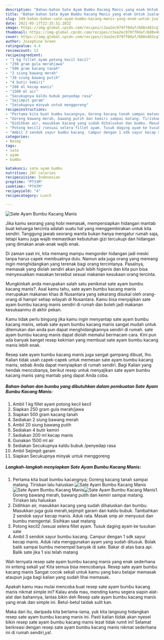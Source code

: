 ```yaml
---
description: "Bahan-bahan Sate Ayam Bumbu Kacang Manis yang enak Untuk Jualan"
title: "Bahan-bahan Sate Ayam Bumbu Kacang Manis yang enak Untuk Jualan"
slug: 349-bahan-bahan-sate-ayam-bumbu-kacang-manis-yang-enak-untuk-jualan
date: 2021-05-17T22:35:51.282Z
image: https://img-global.cpcdn.com/recipes/c3aa2ec979ff0daf/680x482cq70/sate-ayam-bumbu-kacang-manis-foto-resep-utama.jpg
thumbnail: https://img-global.cpcdn.com/recipes/c3aa2ec979ff0daf/680x482cq70/sate-ayam-bumbu-kacang-manis-foto-resep-utama.jpg
cover: https://img-global.cpcdn.com/recipes/c3aa2ec979ff0daf/680x482cq70/sate-ayam-bumbu-kacang-manis-foto-resep-utama.jpg
author: Josephine Green
ratingvalue: 4.4
reviewcount: 13
recipeingredient:
- "1 kg fillet ayam potong kecil kecil"
- "250 gram gula merahjawa"
- "500 gram kacang tanah"
- "2 siung bawang merah"
- "20 siung bawang putih"
- "4 butir kemiri"
- "200 ml kecap manis"
- "1500 ml air"
- "Secukupnya kaldu bubuk penyedap rasa"
- "Sejimpit garam"
- "Secukupnya minyak untuk menggoreng"
recipeinstructions:
- "Pertama kita buat bumbu kacangnya; Goreng kacang tanah sampai matang. Tiriskan lalu haluskan"
- "Goreng bawang merah, bawang putih dan kemiri sampai matang. Tiriskan lalu haluskan"
- "Didihkan air, masukkan kacang yang sudah dihaluskan dan bumbu. Masukkan juga gula merah,sejimpit garam dan kaldu bubuk. Tambahkan 2 sendok sayur kecap manis. Aduk rata. Masak smp air menyusut dan bumbu memgental. Sisihkan saat matang"
- "Potong kecil2 /sesuai selera fillet ayam. Tusuk daging ayam ke tusukan sate"
- "Ambil 3 sendok sayur bumbu kacang. Campur dengan 1 sdk sayur kecap manis. Aduk rata menggunakan ayam yang sudah ditusuk. Bolak balik sampai bumbu menempel banyak di sate. Bakar di atas bara api. Balik sate jika 1 sisi telah matang"
categories:
- Resep
tags:
- sate
- ayam
- bumbu

katakunci: sate ayam bumbu 
nutrition: 267 calories
recipecuisine: Indonesian
preptime: "PT33M"
cooktime: "PT47M"
recipeyield: "4"
recipecategory: Lunch

---
```



![Sate Ayam Bumbu Kacang Manis](https://img-global.cpcdn.com/recipes/c3aa2ec979ff0daf/680x482cq70/sate-ayam-bumbu-kacang-manis-foto-resep-utama.jpg)

Jika kamu seorang yang hobi memasak, mempersiapkan hidangan mantab buat keluarga tercinta adalah suatu hal yang menggembirakan untuk kita sendiri. Tanggung jawab seorang  wanita bukan hanya mengatur rumah saja, tetapi kamu juga wajib memastikan kebutuhan gizi tercukupi dan hidangan yang dimakan anak-anak wajib enak.

Di zaman  saat ini, kita memang mampu mengorder hidangan jadi meski tanpa harus capek membuatnya dulu. Namun ada juga orang yang memang ingin menghidangkan yang terenak bagi orang tercintanya. Pasalnya, memasak yang diolah sendiri akan jauh lebih higienis dan kita pun bisa menyesuaikan masakan tersebut sesuai makanan kesukaan orang tercinta. 



Mungkinkah anda merupakan salah satu penikmat sate ayam bumbu kacang manis?. Asal kamu tahu, sate ayam bumbu kacang manis merupakan makanan khas di Nusantara yang sekarang disukai oleh orang-orang di hampir setiap wilayah di Nusantara. Kamu bisa menyajikan sate ayam bumbu kacang manis sendiri di rumah dan boleh jadi makanan kesukaanmu di akhir pekan.

Kamu tidak perlu bingung jika kamu ingin menyantap sate ayam bumbu kacang manis, sebab sate ayam bumbu kacang manis sangat mudah untuk ditemukan dan anda pun dapat menghidangkannya sendiri di rumah. sate ayam bumbu kacang manis dapat diolah memalui bermacam cara. Kini pun ada banyak banget resep kekinian yang membuat sate ayam bumbu kacang manis lebih enak.

Resep sate ayam bumbu kacang manis juga sangat gampang dibuat, lho. Kalian tidak usah capek-capek untuk memesan sate ayam bumbu kacang manis, sebab Anda dapat menyiapkan di rumah sendiri. Bagi Kalian yang hendak mencobanya, berikut resep untuk menyajikan sate ayam bumbu kacang manis yang mantab yang dapat Anda coba.

<!--inarticleads1-->

##### Bahan-bahan dan bumbu yang dibutuhkan dalam pembuatan Sate Ayam Bumbu Kacang Manis:

1. Ambil 1 kg fillet ayam potong kecil kecil
1. Siapkan 250 gram gula merah/jawa
1. Siapkan 500 gram kacang tanah
1. Sediakan 2 siung bawang merah
1. Ambil 20 siung bawang putih
1. Sediakan 4 butir kemiri
1. Sediakan 200 ml kecap manis
1. Gunakan 1500 ml air
1. Sediakan Secukupnya kaldu bubuk /penyedap rasa
1. Ambil Sejimpit garam
1. Siapkan Secukupnya minyak untuk menggoreng




<!--inarticleads2-->

##### Langkah-langkah menyiapkan Sate Ayam Bumbu Kacang Manis:

1. Pertama kita buat bumbu kacangnya; Goreng kacang tanah sampai matang. Tiriskan lalu haluskan
<img src="https://img-global.cpcdn.com/steps/c7ac4a9ff10648f7/160x128cq70/sate-ayam-bumbu-kacang-manis-langkah-memasak-1-foto.jpg" alt="Sate Ayam Bumbu Kacang Manis"><img src="https://img-global.cpcdn.com/steps/1c1811a1b481e152/160x128cq70/sate-ayam-bumbu-kacang-manis-langkah-memasak-1-foto.jpg" alt="Sate Ayam Bumbu Kacang Manis"><img src="https://img-global.cpcdn.com/steps/136a74a078fdb13f/160x128cq70/sate-ayam-bumbu-kacang-manis-langkah-memasak-1-foto.jpg" alt="Sate Ayam Bumbu Kacang Manis">1. Goreng bawang merah, bawang putih dan kemiri sampai matang. Tiriskan lalu haluskan
1. Didihkan air, masukkan kacang yang sudah dihaluskan dan bumbu. Masukkan juga gula merah,sejimpit garam dan kaldu bubuk. Tambahkan 2 sendok sayur kecap manis. Aduk rata. Masak smp air menyusut dan bumbu memgental. Sisihkan saat matang
1. Potong kecil2 /sesuai selera fillet ayam. Tusuk daging ayam ke tusukan sate
1. Ambil 3 sendok sayur bumbu kacang. Campur dengan 1 sdk sayur kecap manis. Aduk rata menggunakan ayam yang sudah ditusuk. Bolak balik sampai bumbu menempel banyak di sate. Bakar di atas bara api. Balik sate jika 1 sisi telah matang




Wah ternyata resep sate ayam bumbu kacang manis yang enak sederhana ini enteng sekali ya! Kita semua bisa mencobanya. Resep sate ayam bumbu kacang manis Sangat cocok sekali untuk kamu yang baru belajar memasak ataupun juga bagi kalian yang sudah lihai memasak.

Apakah kamu mau mulai mencoba buat resep sate ayam bumbu kacang manis nikmat simple ini? Kalau anda mau, mending kamu segera siapin alat-alat dan bahannya, lantas bikin deh Resep sate ayam bumbu kacang manis yang enak dan simple ini. Betul-betul taidak sulit kan. 

Maka dari itu, daripada kita berlama-lama, yuk kita langsung hidangkan resep sate ayam bumbu kacang manis ini. Pasti kalian tiidak akan nyesel bikin resep sate ayam bumbu kacang manis lezat tidak rumit ini! Selamat berkreasi dengan resep sate ayam bumbu kacang manis nikmat sederhana ini di rumah sendiri,ya!.

